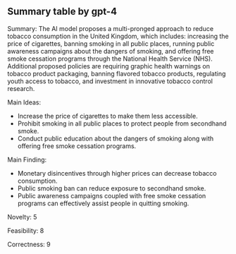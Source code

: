 ## Summary table by gpt-4
Summary: 
The AI model proposes a multi-pronged approach to reduce tobacco consumption in the United Kingdom, which includes:  increasing the price of cigarettes, banning smoking in all public places, running public awareness campaigns about the dangers of smoking, and offering free smoke cessation programs through the National Health Service (NHS). Additional proposed policies are requiring graphic health warnings on tobacco product packaging, banning flavored tobacco products, regulating youth access to tobacco, and investment in innovative tobacco control research.

Main Ideas: 
- Increase the price of cigarettes to make them less accessible.
- Prohibit smoking in all public places to protect people from secondhand smoke.
- Conduct public education about the dangers of smoking along with offering free smoke cessation programs.

Main Finding: 
- Monetary disincentives through higher prices can decrease tobacco consumption.
- Public smoking ban can reduce exposure to secondhand smoke.
- Public awareness campaigns coupled with free smoke cessation programs can effectively assist people in quitting smoking.

Novelty: 5

Feasibility: 8

Correctness: 9
